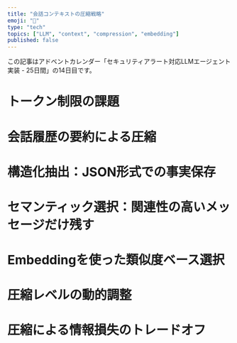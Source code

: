 ```yaml
---
title: "会話コンテキストの圧縮戦略"
emoji: "🤖"
type: "tech"
topics: ["LLM", "context", "compression", "embedding"]
published: false
---
```


この記事はアドベントカレンダー「セキュリティアラート対応LLMエージェント実装 - 25日間」の14日目です。

# トークン制限の課題

# 会話履歴の要約による圧縮

# 構造化抽出：JSON形式での事実保存

# セマンティック選択：関連性の高いメッセージだけ残す

# Embeddingを使った類似度ベース選択

# 圧縮レベルの動的調整

# 圧縮による情報損失のトレードオフ
